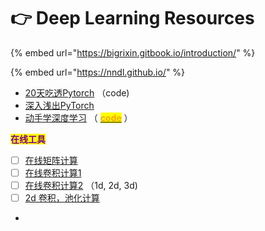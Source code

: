 # 👉 Deep Learning Resources

{% embed url="https://bigrixin.gitbook.io/introduction/" %}

{% embed url="https://nndl.github.io/" %}

* [20天吃透Pytorch](https://github.com/lyhue1991/eat\_pytorch\_in\_20\_days) （code)
* [深入浅出PyTorch](https://datawhalechina.github.io/thorough-pytorch/index.html)
* [动手学深度学习](https://zh.d2l.ai/index.html) （ [<mark style="color:orange;">**code**</mark>](https://github.com/ShusenTang/Dive-into-DL-PyTorch) ）





<mark style="color:purple;">**在线工具**</mark>

* [ ] [在线矩阵计算](https://matrixcalc.org/zh-TW/)
* [ ] [在线卷积计算1](http://www.sqflash.com/cal.html)
* [ ] [在线卷积计算2](https://asiltureli.github.io/Convolution-Layer-Calculator/) （1d, 2d, 3d)
* [ ] [2d 卷积，池化计算](https://asiltureli.github.io/Convolution-Layer-Calculator/)
*
